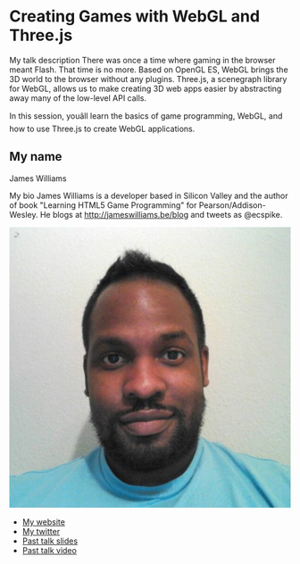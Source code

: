# Creating Games with WebGL and Three.js   

My talk description
There was once a time where gaming in the browser meant Flash. That time
is no more. Based on OpenGL ES, WebGL brings the 3D world to the browser
without any plugins. Three.js, a scenegraph library for WebGL, allows us
to make creating 3D web apps easier by abstracting away many of the
low-level API calls.

In this session, youâll learn the basics of game programming,
WebGL, and how to use Three.js to create WebGL applications.


## My name
James Williams

My bio
James Williams is a developer based in Silicon Valley and the author of book "Learning HTML5 Game
Programming" for Pearson/Addison-Wesley. He blogs at
http://jameswilliams.be/blog and tweets as @ecspike.

![Profile picture](profile_picture.jpg)
- [My website](http://jameswilliams.be/blog)
- [My twitter](https://twitter.com/#!/ecspike)
- [Past talk slides](http://www.slideshare.net/ecspike)
- [Past talk
  video](http://parleys.com/play/514892290364bc17fc56c485/about)

